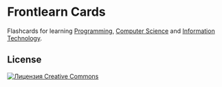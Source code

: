 # Frontlearn Cards

Flashcards for learning [Programming](https://en.wikipedia.org/wiki/Computer_programming), [Computer Science](https://en.wikipedia.org/wiki/Computer_science) and [Information Technology](https://en.wikipedia.org/wiki/Information_technology).

## License

[![Лицензия Creative Commons](https://i.creativecommons.org/l/by-nc-sa/4.0/88x31.png)](http://creativecommons.org/licenses/by-nc-sa/4.0)
